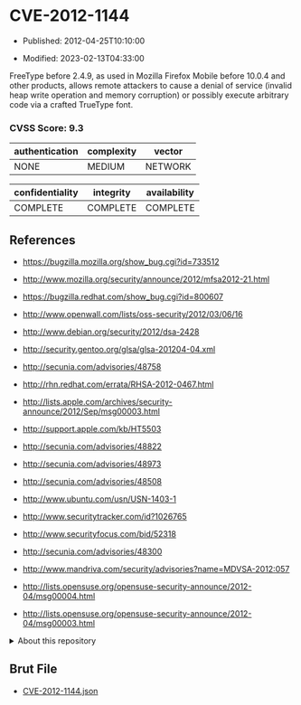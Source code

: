 # CVE-2012-1144

- Published: 2012-04-25T10:10:00

- Modified: 2023-02-13T04:33:00

FreeType before 2.4.9, as used in Mozilla Firefox Mobile before 10.0.4 and other products, allows remote attackers to cause a denial of service (invalid heap write operation and memory corruption) or possibly execute arbitrary code via a crafted TrueType font.

### CVSS Score: **9.3**

| authentication | complexity | vector |
| --- | --- | --- |
| NONE | MEDIUM | NETWORK |

| confidentiality | integrity | availability |
| --- | --- | --- |
| COMPLETE | COMPLETE | COMPLETE |

## References

* https://bugzilla.mozilla.org/show_bug.cgi?id=733512

* http://www.mozilla.org/security/announce/2012/mfsa2012-21.html

* https://bugzilla.redhat.com/show_bug.cgi?id=800607

* http://www.openwall.com/lists/oss-security/2012/03/06/16

* http://www.debian.org/security/2012/dsa-2428

* http://security.gentoo.org/glsa/glsa-201204-04.xml

* http://secunia.com/advisories/48758

* http://rhn.redhat.com/errata/RHSA-2012-0467.html

* http://lists.apple.com/archives/security-announce/2012/Sep/msg00003.html

* http://support.apple.com/kb/HT5503

* http://secunia.com/advisories/48822

* http://secunia.com/advisories/48973

* http://secunia.com/advisories/48508

* http://www.ubuntu.com/usn/USN-1403-1

* http://www.securitytracker.com/id?1026765

* http://www.securityfocus.com/bid/52318

* http://secunia.com/advisories/48300

* http://www.mandriva.com/security/advisories?name=MDVSA-2012:057

* http://lists.opensuse.org/opensuse-security-announce/2012-04/msg00004.html

* http://lists.opensuse.org/opensuse-security-announce/2012-04/msg00003.html

<details>
<summary>About this repository</summary> 

  This repository is part of the project [Live Hack CVE](https://github.com/Live-Hack-CVE). Main website can be found [www.live-hack.org](https://www.live-hack.org) 
  
  Made by [Sn0wAlice](https://github.com/Sn0wAlice) for the people that care about security and need to have a feed of the latest CVEs. Hope you enjoy it, don't forget to star the repo and follow me on [Twitter](https://twitter.com/Sn0wAlice) and [Github](https://github.com/Sn0wAlice). And that is my [personnal website](https://www.alice-snow.me/)

  - [Home Page](https://github.com/Live-Hack-CVE)
  - [Framework](https://github.com/Live-Hack-CVE/cve-framework)
  - [CVE database](https://github.com/Live-Hack-CVE/full_database)
  - [Changelog](https://github.com/Live-Hack-CVE/Changelog)
</details>

## Brut File

* [CVE-2012-1144.json](https://raw.githubusercontent.com/Live-Hack-CVE/full_database/main/cves/2012/CVE-2012-1144.json)

